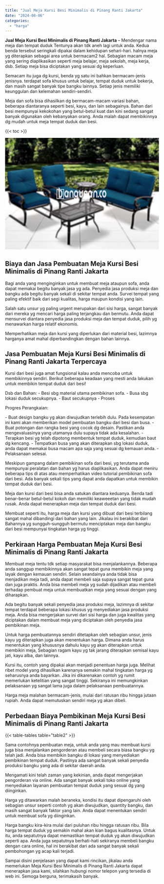 ```yaml
---
title: "Jual Meja Kursi Besi Minimalis di Pinang Ranti Jakarta"
date: "2024-08-06"
categories: 
  - "harga"
---
```


**Jual Meja Kursi Besi Minimalis di Pinang Ranti Jakarta** – Mendengar nama meja dan tempat duduk Tentunya akan tdk aneh lagi untuk anda. Kedua benda tersebut seringkali dipakai dalam kehidupan sehari-hari. halnya meja yg diterapkan sebagai area untuk bermacam2 hal. Sebagian macam meja yang sering diaplikasikan seperti meja belajar, meja sekolah, meja kerja, dsb. Setiap meja bisa diciptakan yang sesuai dg keperluan.

Semacam itu juga dg kursi, benda yg satu ini bahkan bermacam-jenis jenisnya. terdapat sofa khusus untuk belajar, tempat duduk untuk bekerja, dan masih sangat banyak tipe bangku lainnya. Setiap jenis memiliki keunggulan dan kelemahan sendiri-sendiri.

Meja dan sofa bisa dihasilkan dg bermacam-macam variasi bahan, beberapa diantaranya seperti besi, kayu, dan lain sebagainya. Bahan dari besi mempunyai kekokohan yang betul-betul kuat dan kini sedang sangat banyak digunakan oleh kebanyakan orang. Anda malah dapat membikinnya dg mudah untuk meja tempat duduk dan besi.

{{< toc >}}

![Jual Meja Kursi Besi Minimalis di Pinang Ranti Jakarta](/images/jual-meja-besi-murah04.png)

## Biaya dan Jasa Pembuatan Meja Kursi Besi Minimalis di Pinang Ranti Jakarta

Bagi anda yang menginginkan untuk membuat meja ataupun sofa, anda dapat memakai begitu banyak jasa yg ada. Penyedia jasa produksi meja dan bangku ada begitu banyak sekali di sekitar tempat anda. Survei tempat yang paling efektif baik dari segi kualitas, harga maupun kondisi yang lain.

Salah satu unsur yg paling urgent merupakan dari sisi harga, sangat banyak dari mereka yg mencari harga paling terjangkau dan bermutu. Anda dapat mensurvei diantara penyedia jasa produksi meja dan tempat duduk, pilih yg menawarkan harga relatif ekonomis.

Memperhatikan meja dan kursi yang diperlukan dari material besi, lazimnya harganya amat mahal diperbandingkan dengan bahan lainnya.

## Jasa Pembuatan Meja Kursi Besi Minimalis di Pinang Ranti Jakarta Terpercaya

Kursi dari besi juga amat fungsional kalau anda mencoba untuk membikinnya sendiri. Berikut beberapa keadaan yang mesti anda lakukan untuk membikin tempat duduk dari besi!

Dsb dan Bahan: - Besi sbg material utama pembikinan sofa. - Busa sbg lokasi duduk secukupnya. - Baut secukupnya - Proses

Progres Perangkaian:

\- Buat design bangku yg akan diwujudkan terlebih dulu. Pada kesempatan ini kami akan memberikan model pembuatan bangku dari besi dan busa. - Buat potongan dan rangka besi yang cocok dg desain. Pastikan anda mengevaluasinya yang utamanya dulu supaya tidak ada kesalahan. - Terapkan besi yg telah dipotong membentuk tempat duduk, kemudian baut dg kencang. - Tempatkan busa yang akan diterapkan sbg lokasi duduk, anda dapat memakai busa macam apa saja yang sesuai dg kemauan anda. - Pelaksanaan selesai.

Meskipun gampang dalam pembikinan sofa dari besi, yg terutama anda mempunyai peralatan dan bahan yg harus diaplikasikan. Anda dapat meniru beberapa tips di atas atau memperhatikan video tutorial pembikinan sofa dari besi. Ada banyak sekali tips yang dapat anda dapatkan untuk membikin tempat duduk dari besi.

Meja dan kursi dari besi bisa anda satukan diantara keduanya. Benda tadi benar-benar betul-betul kokoh dan memiliki keaweeetan yang tidak mudah rusak. Anda dapat menerapkan meja dan tempat duduk dari besi.

Membuat seperti itu, harga meja dan kursi yang dibuat dari besi terbilang sangat mahal dibandingi dari bahan yang lain. Jikalau ini berakibat dari Bahannya yg sungguh-sungguh bermutu menciptakan meja dan bangku dari besi mempunyai tingkatan harga yg tinggi.

## Perkiraan Harga Pembuatan Meja Kursi Besi Minimalis di Pinang Ranti Jakarta

Membuat meja tentu tdk setiap masyarakat bisa menjalankannya. Beberapa anda sanggup membikinnya akan sangat tepat guna membikin meja yang layak dengan kemauan sendiri. Selain seandainya anda tidak bisa menjadikan meja tadi, anda dapat membeli saja supaya sangat tepat guna dan juga praktis. Anda bisa membeli meja yg sudah dijadikan atau membeli terhadap pembuat meja untuk membuatkan meja yang sesuai dengan yang diharapkan.

Ada begitu banyak sekali penyedia jasa produksi meja, lazimnya di sekitar tempat terdapat beberapa lokasi khusus yg menyediakan jasa produksi meja. Anda bisa mengerjakan survei dari sisi harga dan juga kwalitas yang diciptakan dalam membuat meja yang diciptakan oleh penyedia jasa pembikinan meja.

Untuk harga pembuatannya sendiri ditetapkan oleh sebagian unsur, jenis kayu yg diterapkan juga akan menentukan harga. Dimana anda harus menentukan yang khususnya dahulu kayu yg akan diterapkan untuk membikin meja, Sebagian ragam kayu yg tak jarang diterapkan semisal kayu jati, kayu alba, dan lainnya.

Kursi itu, contoh yang dipakai akan menjadi penentuan harga juga. Melihat ribet model yang dihasilkan karenanya semakin mahal tingkatan harga yg seharusnya anda bayarkan. Jika ini dikarenakan contoh yg rumit memerlukan ketelitian yang sangat tinggi. Sekiranya ini memungkinkan pelaksanaan yg sangat lama juga dalam pelaksanaan pembuatannya.

Harga meja malahan bermacam-jenis, mulai dari ratusan ribu hingga jutaan rupiah. Anda dapat memutuskan sendiri meja yg akan dibeli.

## Perbedaan Biaya Pembikinan Meja Kursi Besi Minimalis di Pinang Ranti Jakarta

{{< table-tables table="table2" >}}

Sama contohnya pembuatan meja, untuk anda yang mau membuat kursi juga bisa menjalankan pengorderan atau membeli secara biasa bangku yg telah jadi. Anda bisa membikin bangku di lokasi yang menyediakan pembikinan tempat duduk. Pastinya ada sangat banyak sekali penyedia produksi bangku yang ada di sekitar daerah anda.

Mengamati kini telah zaman yang kekinian, anda dapat mengerjakan pengorderan via online. Ada sangat banyak sekali toko online yang menyediakan layanan pembuatan tempat duduk yang sesuai dg yang diinginkan.

Harga yg ditawarkan malah beraneka, kondisi itu dapat dipengaruhi oleh sebagian unsur seperti contoh yg akan diwujudkan, quantity bangku, dan masih sangat banyak faktor yang lain. Anda dapat menentukan sendiri untuk membuat sofa yg diinginkan.

Harga bangku kira-kira mulai dari puluhan ribu hingga ratusan ribu. Bila harga tempat duduk yg semakin mahal akan kian bagus kualitasnya. Untuk itu, anda sepatutnya dapat memastikan tempat duduk yg akan diwujudkan seperti apa. Anda juga sepatutnya berhati-hati sekiranya membeli bangku dengan cara online, hal ini berakibat dari ada sangat banyak sekali pembohongan yg acap kali terjadi.

Sampai disini penjelasan yang dapat kami rincikan, jikalau anda memerlukan Meja Kursi Besi Minimalis di Pinang Ranti Jakarta dapat menerapkan jasa kami, silahkan hubungi nomor telepon yang tersedia di web ini. Semoga berguna, terimakasih banyak.
